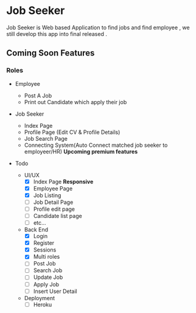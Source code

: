# Job Seeker

Job Seeker is Web based Application to find jobs and find employee , we still develop this app into final released .

## Coming Soon Features


### Roles
- Employee
  - Post A Job
  - Print out Candidate which apply their job

- Job Seeker 
  - Index Page
  - Profile Page (Edit CV & Profile Details)
  - Job Search Page
  - Connecting System(Auto Connect matched job seeker to employeer/HR) **Upcoming premium features**

- Todo
  - UI/UX
    - [x] Index Page **Responsive**
    - [x] Employee Page
    - [x] Job Listing
    - [ ] Job Detail Page
    - [ ] Profile edit page
    - [ ] Candidate list page
    - [ ] etc...
  
  - Back End
    - [x] Login 
    - [x] Register
    - [x] Sessions
    - [x] Multi roles
    - [ ] Post Job
    - [ ] Search Job
    - [ ] Update Job
    - [ ] Apply Job
    - [ ] Insert User Detail
    
  - Deployment
    - [ ] Heroku
